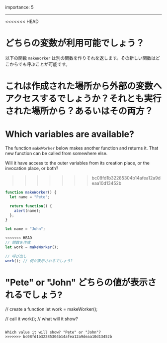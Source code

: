 importance: 5

---

<<<<<<< HEAD
# どちらの変数が利用可能でしょう？

以下の関数 `makeWorker` は別の関数を作りそれを返します。その新しい関数はどこからでも呼ぶことが可能です。

これは作成された場所から外部の変数へアクセスするでしょうか？それとも実行された場所から？あるいはその両方？
=======
# Which variables are available?

The function `makeWorker` below makes another function and returns it. That new function can be called from somewhere else.

Will it have access to the outer variables from its creation place, or the invocation place, or both?
>>>>>>> bc08fd1b32285304b14afea12a9deaa10d13452b

```js
function makeWorker() {
  let name = "Pete";

  return function() {
    alert(name);
  };
}

let name = "John";

<<<<<<< HEAD
// 関数を作成
let work = makeWorker();

// 呼び出し
work(); // 何が表示されるでしょう?
```

"Pete" or "John" どちらの値が表示されるでしょう?
=======
// create a function
let work = makeWorker();

// call it
work(); // what will it show?
```

Which value it will show? "Pete" or "John"?
>>>>>>> bc08fd1b32285304b14afea12a9deaa10d13452b
